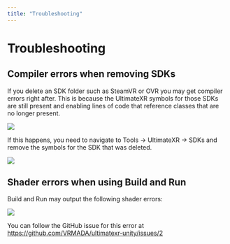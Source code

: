 ```yaml
---
title: "Troubleshooting"
---
```


# Troubleshooting

## Compiler errors when removing SDKs

If you delete an SDK folder such as SteamVR or OVR you may get compiler errors right after. This is because the UltimateXR symbols for those SDKs are still present and enabling lines of code that reference classes that are no longer present.

![](/docs/guides/media/troubleshooting/01Errors.png)
 
If this happens, you need to navigate to Tools -> UltimateXR -> SDKs and remove the symbols for the SDK that was deleted.

![](/docs/guides/media/troubleshooting/02RemoveSymbols.png)

## Shader errors when using Build and Run

Build and Run may output the following shader errors:

![](/docs/guides/media/troubleshooting/03ShaderErrors.png)

You can follow the GitHub issue for this error at https://github.com/VRMADA/ultimatexr-unity/issues/2
